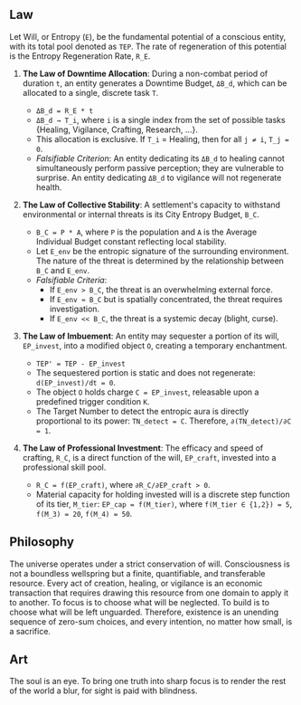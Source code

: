 ## Law
Let Will, or Entropy (`E`), be the fundamental potential of a conscious entity, with its total pool denoted as `TEP`. The rate of regeneration of this potential is the Entropy Regeneration Rate, `R_E`.

1.  **The Law of Downtime Allocation**: During a non-combat period of duration `t`, an entity generates a Downtime Budget, `ΔB_d`, which can be allocated to a single, discrete task `T`.
    *   `ΔB_d = R_E * t`
    *   `ΔB_d → T_i`, where `i` is a single index from the set of possible tasks {Healing, Vigilance, Crafting, Research, ...}.
    *   This allocation is exclusive. If `T_i` = Healing, then for all `j ≠ i`, `T_j = 0`.
    *   *Falsifiable Criterion*: An entity dedicating its `ΔB_d` to healing cannot simultaneously perform passive perception; they are vulnerable to surprise. An entity dedicating `ΔB_d` to vigilance will not regenerate health.

2.  **The Law of Collective Stability**: A settlement's capacity to withstand environmental or internal threats is its City Entropy Budget, `B_C`.
    *   `B_C = P * A`, where `P` is the population and `A` is the Average Individual Budget constant reflecting local stability.
    *   Let `E_env` be the entropic signature of the surrounding environment. The nature of the threat is determined by the relationship between `B_C` and `E_env`.
    *   *Falsifiable Criteria*:
        *   If `E_env > B_C`, the threat is an overwhelming external force.
        *   If `E_env ≈ B_C` but is spatially concentrated, the threat requires investigation.
        *   If `E_env << B_C`, the threat is a systemic decay (blight, curse).

3.  **The Law of Imbuement**: An entity may sequester a portion of its will, `EP_invest`, into a modified object `O`, creating a temporary enchantment.
    *   `TEP' = TEP - EP_invest`
    *   The sequestered portion is static and does not regenerate: `d(EP_invest)/dt = 0`.
    *   The object `O` holds charge `C = EP_invest`, releasable upon a predefined trigger condition `K`.
    *   The Target Number to detect the entropic aura is directly proportional to its power: `TN_detect = C`. Therefore, `∂(TN_detect)/∂C = 1`.

4.  **The Law of Professional Investment**: The efficacy and speed of crafting, `R_C`, is a direct function of the will, `EP_craft`, invested into a professional skill pool.
    *   `R_C = f(EP_craft)`, where `∂R_C/∂EP_craft > 0`.
    *   Material capacity for holding invested will is a discrete step function of its tier, `M_tier`: `EP_cap = f(M_tier)`, where `f(M_tier ∈ {1,2}) = 5`, `f(M_3) = 20`, `f(M_4) = 50`.

## Philosophy
The universe operates under a strict conservation of will. Consciousness is not a boundless wellspring but a finite, quantifiable, and transferable resource. Every act of creation, healing, or vigilance is an economic transaction that requires drawing this resource from one domain to apply it to another. To focus is to choose what will be neglected. To build is to choose what will be left unguarded. Therefore, existence is an unending sequence of zero-sum choices, and every intention, no matter how small, is a sacrifice.

## Art
The soul is an eye. To bring one truth into sharp focus is to render the rest of the world a blur, for sight is paid with blindness.